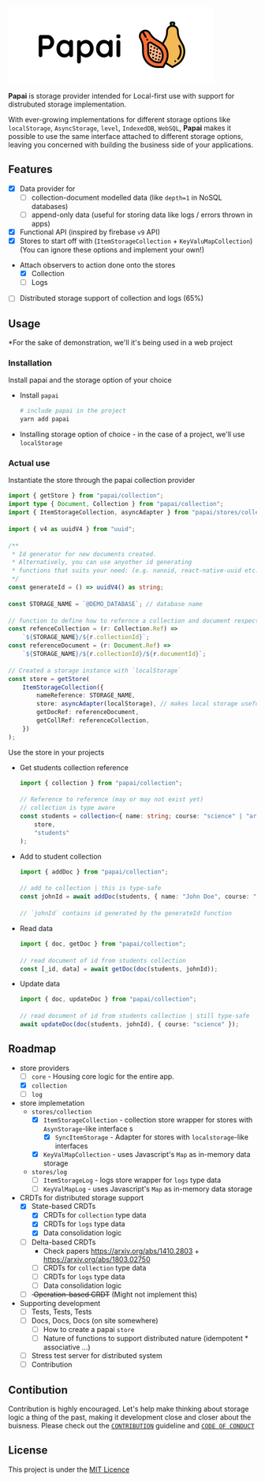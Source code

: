 ![Logo](./assets/Papai-main.png)

**Papai** is storage provider intended for Local-first use with support for distrubuted storage implementation.

With ever-growing implementations for different storage options like `localStorage`, `AsyncStorage`, `level`, `IndexedDB`, `WebSQL`, **Papai** makes it possible to use the same interface attached to different storage options, leaving you concerned with building the business side of your applications.

## Features

-   [x] Data provider for
    -   [ ] collection-document modelled data (like `depth=1` in NoSQL databases)
    -   [ ] append-only data (useful for storing data like logs / errors thrown in apps)
-   [x] Functional API (inspired by firebase `v9` API)
-   [x] Stores to start off with (`ItemStorageCollection` + `KeyValuMapCollection`) (You can ignore these options and implement your own!)
-   Attach observers to action done onto the stores
    -   [x] Collection
    -   [ ] Logs
-   [ ] Distributed storage support of collection and logs (65%)

## Usage

\*For the sake of demonstration, we'll it's being used in a web project

### Installation

Install papai and the storage option of your choice

-   Install `papai`

    ```bash
    # include papai in the project
    yarn add papai
    ```

-   Installing storage option of choice - in the case of a project, we'll use `localStorage`

### Actual use

Instantiate the store through the papai collection provider

```ts
import { getStore } from "papai/collection";
import type { Document, Collection } from "papai/collection";
import { ItemStorageCollection, asyncAdapter } from "papai/stores/collection";

import { v4 as uuidV4 } from "uuid";

/**
 * Id generator for new documents created.
 * Alternatively, you can use anyother id generating
 * functions that suits your need: (e.g. nanoid, react-native-uuid etc.)
 */
const generateId = () => uuidV4() as string;

const STORAGE_NAME = `@DEMO_DATABASE`; // database name

// function to define how to refernce a collection and document respectively in the storage
const refenceCollection = (r: Collection.Ref) =>
	`${STORAGE_NAME}/${r.collectionId}`;
const referenceDocument = (r: Document.Ref) =>
	`${STORAGE_NAME}/${r.collectionId}/${r.documentId}`;

// Created a storage instance with `localStorage`
const store = getStore(
	ItemStorageCollection({
		nameReference: STORAGE_NAME,
		store: asyncAdapter(localStorage), // makes local storage useful to `ItemStorage`
		getDocRef: referenceDocument,
		getCollRef: referenceCollection,
	})
);
```

Use the store in your projects

-   Get students collection reference

    ```ts
    import { collection } from "papai/collection";

    // Reference to reference (may or may not exist yet)
    // collection is type aware
    const students = collection<{ name: string; course: "science" | "arts" }>(
    	store,
    	"students"
    );
    ```

-   Add to student collection

    ```ts
    import { addDoc } from "papai/collection";

    // add to collection | this is type-safe
    const johnId = await addDoc(students, { name: "John Doe", course: "arts" });

    // `johnId` contains id generated by the generateId function
    ```

-   Read data

    ```ts
    import { doc, getDoc } from "papai/collection";

    // read document of id from students collection
    const [_id, data] = await getDoc(doc(students, johnId));
    ```

-   Update data

    ```ts
    import { doc, updateDoc } from "papai/collection";

    // read document of id from students collection | still type-safe
    await updateDoc(doc(students, johnId), { course: "science" });
    ```

## Roadmap

-   store providers
    -   [ ] `core` - Housing core logic for the entire app.
    -   [x] `collection`
    -   [ ] `log`
-   store implemetation
    -   `stores/collection`
        -   [x] `ItemStorageCollection` - collection store wrapper for stores with `AsynStorage`-like interface s
            -   [x] `SyncItemStorage` - Adapter for stores with `localstorage`-like interfaces
        -   [x] `KeyValMapCollection` - uses Javascript's `Map` as in-memory data storage
    -   `stores/log`
        -   [ ] `ItemStorageLog` - logs store wrapper for `logs` type data
        -   [ ] `KeyValMapLog` - uses Javascript's `Map` as in-memory data storage
-   CRDTs for distributed storage support
    -   [x] State-based CRDTs
        -   [x] CRDTs for `collection` type data
        -   [x] CRDTs for `logs` type data
        -   [x] Data consolidation logic
    -   [ ] Delta-based CRDTs
        -   Check papers https://arxiv.org/abs/1410.2803 + https://arxiv.org/abs/1803.02750
        -   [ ] CRDTs for `collection` type data
        -   [ ] CRDTs for `logs` type data
        -   [ ] Data consolidation logic
    -   [ ] <strike> Operation-based CRDT</strike> (Might not implement this)
-   Supporting development
    -   [ ] Tests, Tests, Tests
    -   [ ] Docs, Docs, Docs (on site somewhere)
        -   [ ] How to create a papai `store`
        -   [ ] Nature of functions to support distributed nature (idempotent \* associative ...)
    -   [ ] Stress test server for distributed system
    -   [ ] Contribution

## Contibution

Contribution is highly encouraged. Let's help make thinking about storage logic a thing of the past, making it development close and closer about the buisness. Please check out the [`CONTRIBUTION`]() guideline and [`CODE OF CONDUCT`]()

## License

This project is under the [MIT Licence](./LICENSE)

